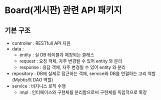 # Board(게시판) 관련 API 패키지

## 기본 구조
* controller : RESTfull API 지원
* data : 
  * entity : 실 DB 테이블과 매칭되는 클래스 
  * request : 요청 객체, 자주 변경될 수 있어 entity 와 분리
  * response : 응답 객체, 자주 변경될 수 있어 entity 와 분리
* repository : DB에 실제로 접근하는 객체, service와 DB를 연결하는 고리 역할(Mybtis의 DAO 역할)
* service : 비지니스 로직 수행
  * impl : 인터페이스와 구현체를 분리함으로써 구현체를 독립적으로 확장

